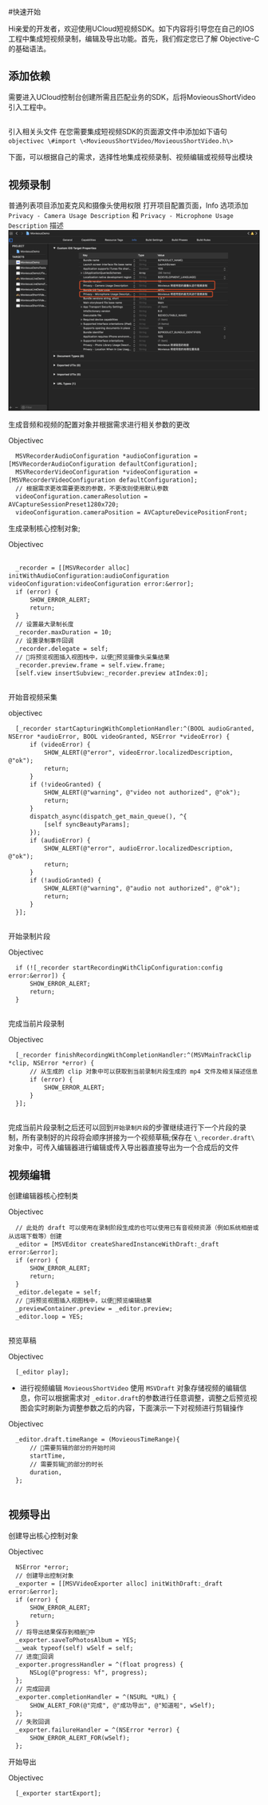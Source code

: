 #快速开始

Hi亲爱的开发者，欢迎使用UCloud短视频SDK。如下内容将引导您在自己的IOS工程中集成短视频录制，编辑及导出功能。首先，我们假定您已了解
Objective-C 的基础语法。

## 添加依赖
 需要进入UCloud控制台创建所需且匹配业务的SDK，后将MovieousShortVideo引入工程中。

## 
引入相关头文件 在您需要集成短视频SDK的页面源文件中添加如下语句 ```objectivec \#import
\<MovieousShortVideo/MovieousShortVideo.h\> ```

下面，可以根据自己的需求，选择性地集成视频录制、视频编辑或视频导出模块 
## 视频录制 
普通列表项目添加麦克风和摄像头使用权限
打开项目配置页面，Info 选项添加 `Privacy - Camera Usage Description`
和 `Privacy - Microphone Usage Description` 描述
![](/images/short_sdk/ios/authorization.png)

生成音频和视频的配置对象并根据需求进行相关参数的更改
 
Objectivec

``` 
  MSVRecorderAudioConfiguration *audioConfiguration = [MSVRecorderAudioConfiguration defaultConfiguration];
  MSVRecorderVideoConfiguration *videoConfiguration = [MSVRecorderVideoConfiguration defaultConfiguration];
  // 根据需求更改需要更改的参数，不更改则使用默认参数
  videoConfiguration.cameraResolution = AVCaptureSessionPreset1280x720;
  videoConfiguration.cameraPosition = AVCaptureDevicePositionFront;
```

生成录制核心控制对象; 


Objectivec

```

  _recorder = [[MSVRecorder alloc] initWithAudioConfiguration:audioConfiguration videoConfiguration:videoConfiguration error:&error];
  if (error) {
      SHOW_ERROR_ALERT;
      return;
  }
  // 设置最大录制长度
  _recorder.maxDuration = 10;
  // 设置录制事件回调
  _recorder.delegate = self;
  // 将预览视图插入视图栈中，以便预览摄像头采集结果
  _recorder.preview.frame = self.view.frame;
  [self.view insertSubview:_recorder.preview atIndex:0];


```

开始音视频采集 

objectivec

``` 
  [_recorder startCapturingWithCompletionHandler:^(BOOL audioGranted, NSError *audioError, BOOL videoGranted, NSError *videoError) {
      if (videoError) {
          SHOW_ALERT(@"error", videoError.localizedDescription, @"ok");
          return;
      }
      if (!videoGranted) {
          SHOW_ALERT(@"warning", @"video not authorized", @"ok");
          return;
      }
      dispatch_async(dispatch_get_main_queue(), ^{
          [self syncBeautyParams];
      });
      if (audioError) {
          SHOW_ALERT(@"error", audioError.localizedDescription, @"ok");
          return;
      }
      if (!audioGranted) {
          SHOW_ALERT(@"warning", @"audio not authorized", @"ok");
          return;
      }
  }];


```

开始录制片段

Objectivec

``` 
  if (![_recorder startRecordingWithClipConfiguration:config error:&error]) {
      SHOW_ERROR_ALERT;
      return;
  }
  
```



完成当前片段录制 

Objectivec

``` 
  [_recorder finishRecordingWithCompletionHandler:^(MSVMainTrackClip *clip, NSError *error) {
      // 从生成的 clip 对象中可以获取到当前录制片段生成的 mp4 文件及相关描述信息
      if (error) {
          SHOW_ERROR_ALERT;
      }
  }];
  
```


完成当前片段录制之后还可以回到`开始录制片段`的步骤继续进行下一个片段的录制，所有录制好的片段将会顺序拼接为一个视频草稿;保存在
`\_recorder.draft\` 对象中，可传入编辑器进行编辑或传入导出器直接导出为一个合成后的文件

## 视频编辑
 创建编辑器核心控制类
  
 Objectivec

``` 
  // 此处的 draft 可以使用在录制阶段生成的也可以使用已有音视频资源（例如系统相册或从远端下载等）创建
  _editor = [MSVEditor createSharedInstanceWithDraft:_draft error:&error];
  if (error) {
      SHOW_ERROR_ALERT;
      return;
  }
  _editor.delegate = self;
  // 将预览视图插入视图栈中，以便预览编辑结果
  _previewContainer.preview = _editor.preview;
  _editor.loop = YES;
  
```


预览草稿 

Objectivec

``` 
  [_editor play];
```



- 进行视频编辑 `MovieousShortVideo` 使用 `MSVDraft`
对象存储视频的编辑信息，你可以根据需求对
`_editor.draft`的参数进行任意调整，调整之后预览视图会实时刷新为调整参数之后的内容，下面演示一下对视频进行剪辑操作


Objectivec

``` 
  _editor.draft.timeRange = (MovieousTimeRange){
      // 需要剪辑的部分的开始时间
      startTime,
      // 需要剪辑的部分的时长
      duration,
  };
  
```


## 视频导出 
创建导出核心控制对象 

Objectivec

``` 
  NSError *error;
  // 创建导出控制对象
  _exporter = [[MSVVideoExporter alloc] initWithDraft:_draft error:&error];
  if (error) {
      SHOW_ERROR_ALERT;
      return;
  }
  // 将导出结果保存到相册中
  _exporter.saveToPhotosAlbum = YES;
  __weak typeof(self) wSelf = self;
  // 进度回调
  _exporter.progressHandler = ^(float progress) {
      NSLog(@"progress: %f", progress);
  };
  // 完成回调
  _exporter.completionHandler = ^(NSURL *URL) {
      SHOW_ALERT_FOR(@"完成", @"成功导出", @"知道啦", wSelf);
  };
  // 失败回调
  _exporter.failureHandler = ^(NSError *error) {
      SHOW_ERROR_ALERT_FOR(wSelf);
  };
```


开始导出 

Objectivec

``` 
  [_exporter startExport];
```


